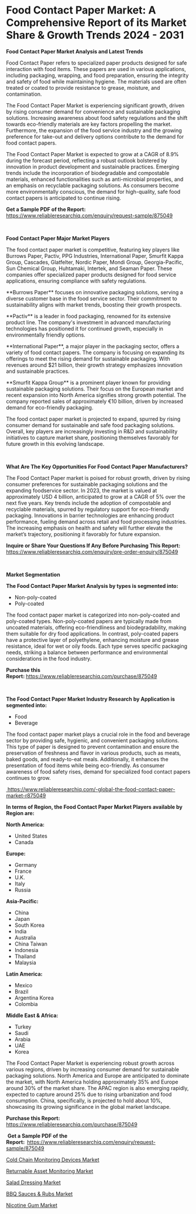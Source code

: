 <p><h1>Food Contact Paper Market: A Comprehensive Report of its Market Share & Growth Trends 2024 - 2031</h1></p><p><strong>Food Contact Paper Market Analysis and Latest Trends</strong></p>
<p><p>Food Contact Paper refers to specialized paper products designed for safe interaction with food items. These papers are used in various applications, including packaging, wrapping, and food preparation, ensuring the integrity and safety of food while maintaining hygiene. The materials used are often treated or coated to provide resistance to grease, moisture, and contamination.</p><p>The Food Contact Paper Market is experiencing significant growth, driven by rising consumer demand for convenience and sustainable packaging solutions. Increasing awareness about food safety regulations and the shift towards eco-friendly materials are key factors propelling the market. Furthermore, the expansion of the food service industry and the growing preference for take-out and delivery options contribute to the demand for food contact papers.</p><p>The Food Contact Paper Market is expected to grow at a CAGR of 8.9% during the forecast period, reflecting a robust outlook bolstered by innovation in product development and sustainable practices. Emerging trends include the incorporation of biodegradable and compostable materials, enhanced functionalities such as anti-microbial properties, and an emphasis on recyclable packaging solutions. As consumers become more environmentally conscious, the demand for high-quality, safe food contact papers is anticipated to continue rising.</p></p>
<p><strong>Get a Sample PDF of the Report:&nbsp;</strong> <a href="https://www.reliableresearchiq.com/enquiry/request-sample/875049?utm_campaign=1144&utm_medium=2&utm_source=Github&utm_content=ia&utm_term=16112024&utm_id=food-contact-paper">https://www.reliableresearchiq.com/enquiry/request-sample/875049</a></p>
<p>&nbsp;</p>
<p><strong>Food Contact Paper Major Market Players</strong></p>
<p><p>The food contact paper market is competitive, featuring key players like Burrows Paper, Pactiv, PPG Industries, International Paper, Smurfit Kappa Group, Cascades, Glatfelter, Nordic Paper, Mondi Group, Georgia-Pacific, Sun Chemical Group, Huhtamaki, Intertek, and Seaman Paper. These companies offer specialized paper products designed for food service applications, ensuring compliance with safety regulations.</p><p>**Burrows Paper** focuses on innovative packaging solutions, serving a diverse customer base in the food service sector. Their commitment to sustainability aligns with market trends, boosting their growth prospects.</p><p>**Pactiv** is a leader in food packaging, renowned for its extensive product line. The company's investment in advanced manufacturing technologies has positioned it for continued growth, especially in environmentally friendly options.</p><p>**International Paper**, a major player in the packaging sector, offers a variety of food contact papers. The company is focusing on expanding its offerings to meet the rising demand for sustainable packaging. With revenues around $21 billion, their growth strategy emphasizes innovation and sustainable practices.</p><p>**Smurfit Kappa Group** is a prominent player known for providing sustainable packaging solutions. Their focus on the European market and recent expansion into North America signifies strong growth potential. The company reported sales of approximately €10 billion, driven by increased demand for eco-friendly packaging.</p><p>The food contact paper market is projected to expand, spurred by rising consumer demand for sustainable and safe food packaging solutions. Overall, key players are increasingly investing in R&D and sustainability initiatives to capture market share, positioning themselves favorably for future growth in this evolving landscape.</p></p>
<p>&nbsp;</p>
<p><strong>What Are The Key Opportunities For Food Contact Paper Manufacturers?</strong></p>
<p><p>The Food Contact Paper market is poised for robust growth, driven by rising consumer preferences for sustainable packaging solutions and the expanding foodservice sector. In 2023, the market is valued at approximately USD 4 billion, anticipated to grow at a CAGR of 5% over the next five years. Key trends include the adoption of compostable and recyclable materials, spurred by regulatory support for eco-friendly packaging. Innovations in barrier technologies are enhancing product performance, fueling demand across retail and food processing industries. The increasing emphasis on health and safety will further elevate the market’s trajectory, positioning it favorably for future expansion.</p></p>
<p><strong>Inquire or Share Your Questions If Any Before Purchasing This Report:</strong> <a href="https://www.reliableresearchiq.com/enquiry/pre-order-enquiry/875049?utm_campaign=1144&utm_medium=2&utm_source=Github&utm_content=ia&utm_term=16112024&utm_id=food-contact-paper">https://www.reliableresearchiq.com/enquiry/pre-order-enquiry/875049</a></p>
<p>&nbsp;</p>
<p><strong>Market Segmentation</strong></p>
<p><strong>The Food Contact Paper Market Analysis by types is segmented into:</strong></p>
<p><ul><li>Non-poly-coated</li><li>Poly-coated</li></ul></p>
<p><p>The food contact paper market is categorized into non-poly-coated and poly-coated types. Non-poly-coated papers are typically made from uncoated materials, offering eco-friendliness and biodegradability, making them suitable for dry food applications. In contrast, poly-coated papers have a protective layer of polyethylene, enhancing moisture and grease resistance, ideal for wet or oily foods. Each type serves specific packaging needs, striking a balance between performance and environmental considerations in the food industry.</p></p>
<p><strong>Purchase this Report:&nbsp;</strong><a href="https://www.reliableresearchiq.com/purchase/875049?utm_campaign=1144&utm_medium=2&utm_source=Github&utm_content=ia&utm_term=16112024&utm_id=food-contact-paper">https://www.reliableresearchiq.com/purchase/875049</a></p>
<p>&nbsp;</p>
<p><strong>The Food Contact Paper Market Industry Research by Application is segmented into:</strong></p>
<p><ul><li>Food</li><li>Beverage</li></ul></p>
<p><p>The food contact paper market plays a crucial role in the food and beverage sector by providing safe, hygienic, and convenient packaging solutions. This type of paper is designed to prevent contamination and ensure the preservation of freshness and flavor in various products, such as meats, baked goods, and ready-to-eat meals. Additionally, it enhances the presentation of food items while being eco-friendly. As consumer awareness of food safety rises, demand for specialized food contact papers continues to grow.</p></p>
<p><a href="https://www.reliableresearchiq.com/-global-the-food-contact-paper-market-r875049?utm_campaign=1144&utm_medium=2&utm_source=Github&utm_content=ia&utm_term=16112024&utm_id=food-contact-paper">&nbsp;https://www.reliableresearchiq.com/-global-the-food-contact-paper-market-r875049</a></p>
<p><strong>In terms of Region, the Food Contact Paper Market Players available by Region are:</strong></p>
<p>
    <p> <strong> North America: </strong>
        <ul>
            <li>United States</li>
            <li>Canada</li>
        </ul>
        </p> 
    <p> <strong> Europe: </strong>
        <ul>
            <li>Germany</li>
            <li>France</li>
            <li>U.K.</li>
            <li>Italy</li>
            <li>Russia</li>
        </ul>
        </p> 
    <p> <strong> Asia-Pacific: </strong>
        <ul>
            <li>China</li>
            <li>Japan</li>
            <li>South Korea</li>
            <li>India</li>
            <li>Australia</li>
            <li>China Taiwan</li>
            <li>Indonesia</li>
            <li>Thailand</li>
            <li>Malaysia</li>
        </ul>
        </p> 
    <p> <strong> Latin America: </strong>
        <ul>
            <li>Mexico</li>
            <li>Brazil</li>
            <li>Argentina Korea</li>
            <li>Colombia</li>
        </ul>
        </p> 
    <p> <strong> Middle East & Africa: </strong>
        <ul>
            <li>Turkey</li>
            <li>Saudi</li>
            <li>Arabia</li>
            <li>UAE</li>
            <li>Korea</li>
        </ul>
    </p>
    </p>
<p><p>The Food Contact Paper Market is experiencing robust growth across various regions, driven by increasing consumer demand for sustainable packaging solutions. North America and Europe are anticipated to dominate the market, with North America holding approximately 35% and Europe around 30% of the market share. The APAC region is also emerging rapidly, expected to capture around 25% due to rising urbanization and food consumption. China, specifically, is projected to hold about 10%, showcasing its growing significance in the global market landscape.</p></p>
<p><strong>Purchase this Report: </strong><a href="https://www.reliableresearchiq.com/purchase/875049?utm_campaign=1144&utm_medium=2&utm_source=Github&utm_content=ia&utm_term=16112024&utm_id=food-contact-paper">https://www.reliableresearchiq.com/purchase/875049</a></p>
<p>&nbsp;<strong>Get a Sample PDF of the Report:&nbsp;&nbsp;</strong><a href="https://www.reliableresearchiq.com/enquiry/request-sample/875049?utm_campaign=1144&utm_medium=2&utm_source=Github&utm_content=ia&utm_term=16112024&utm_id=food-contact-paper">https://www.reliableresearchiq.com/enquiry/request-sample/875049</a></p>
<p><strong></strong></p>
<p><p><a href="https://issuu.com/reportprime-2/docs/cold-chain-monitoring-devices-marke_990343d9262ccc?utm_campaign=1144&utm_medium=2&utm_source=Github&utm_content=ia&utm_term=16112024&utm_id=food-contact-paper">Cold Chain Monitoring Devices Market</a></p><p><a href="https://issuu.com/reportprime-2/docs/returnable-asset-monitoring-market-_5cf27679dba796?utm_campaign=1144&utm_medium=2&utm_source=Github&utm_content=ia&utm_term=16112024&utm_id=food-contact-paper">Returnable Asset Monitoring Market</a></p><p><a href="https://www.linkedin.com/pulse/exploring-salad-dressing-market-dynamics-global-trends-future-grvtf?utm_campaign=1144&utm_medium=2&utm_source=Github&utm_content=ia&utm_term=16112024&utm_id=food-contact-paper">Salad Dressing Market</a></p><p><a href="https://www.linkedin.com/pulse/global-bbq-sauces-rubs-market-analysis-trends-forecasts-growth-xghff?utm_campaign=1144&utm_medium=2&utm_source=Github&utm_content=ia&utm_term=16112024&utm_id=food-contact-paper">BBQ Sauces & Rubs Market</a></p><p><a href="https://www.linkedin.com/pulse/nicotine-gum-market-global-insights-regional-analysis-2024-8iejf?utm_campaign=1144&utm_medium=2&utm_source=Github&utm_content=ia&utm_term=16112024&utm_id=food-contact-paper">Nicotine Gum Market</a></p></p>